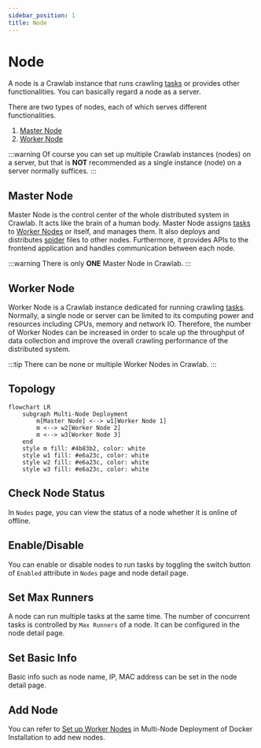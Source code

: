 ```yaml
---
sidebar_position: 1
title: Node
---
```


# Node

A node is a Crawlab instance that runs crawling [tasks](../task/index.md) or provides other functionalities. You can
basically regard a node as a server.

There are two types of nodes, each of which serves different functionalities.

1. [Master Node](#master-node)
2. [Worker Node](#worker-node)

:::warning
Of course you can set up multiple Crawlab instances (nodes) on a server, but that is **NOT** recommended as a single
instance (node) on a server normally suffices.
:::

## Master Node

Master Node is the control center of the whole distributed system in Crawlab. It acts like the brain of a human body.
Master Node assigns [tasks](../task/index.md) to [Worker Nodes](#worker-node) or itself, and manages them. It also
deploys and distributes [spider](../spider/index.md) files to other nodes. Furthermore, it provides APIs to the
frontend application and handles communication between each node.

:::warning
There is only **ONE** Master Node in Crawlab.
:::

## Worker Node

Worker Node is a Crawlab instance dedicated for running crawling [tasks](../task/index.md). Normally, a single node or
server can be limited to its computing power and resources including CPUs, memory and network IO. Therefore, the number
of Worker Nodes can be increased in order to scale up the throughput of data collection and improve the overall crawling
performance of the distributed system.

:::tip
There can be none or multiple Worker Nodes in Crawlab.
:::

## Topology

```mermaid
flowchart LR
    subgraph Multi-Node Deployment
        m[Master Node] <--> w1[Worker Node 1]
        m <--> w2[Worker Node 2]
        m <--> w3[Worker Node 3]
    end
    style m fill: #4b83b2, color: white
    style w1 fill: #e6a23c, color: white
    style w2 fill: #e6a23c, color: white
    style w3 fill: #e6a23c, color: white
```

## Check Node Status

In `Nodes` page, you can view the status of a node whether it is online of offline.

## Enable/Disable

You can enable or disable nodes to run tasks by toggling the switch button of `Enabled` attribute in `Nodes` page and
node detail page.

## Set Max Runners

A node can run multiple tasks at the same time. The number of concurrent tasks is controlled by `Max Runners` of a node.
It can be configured in the node detail page.

## Set Basic Info

Basic info such as node name, IP, MAC address can be set in the node detail page.

## Add Node

You can refer to [Set up Worker Nodes](../../getting-started/installation.md#set-up-worker-nodes) in Multi-Node
Deployment of Docker Installation to add new nodes.
